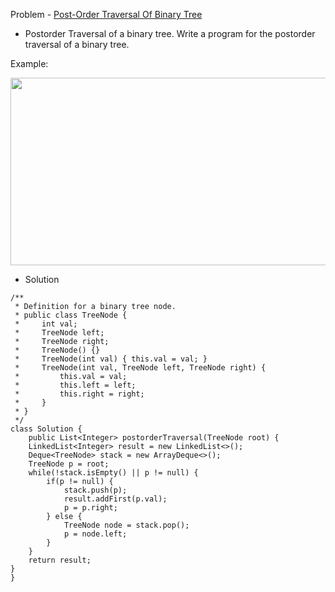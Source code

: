 Problem - [Post-Order Traversal Of Binary Tree](https://leetcode.com/problems/binary-tree-postorder-traversal/)

-  Postorder Traversal of a binary tree. Write a program for the postorder traversal of a binary tree.

Example:

<img src = "https://user-images.githubusercontent.com/101946115/212011493-70e285eb-0a5f-46b2-aab9-c986b980dac1.png" height = 300 width = 600 />

- Solution 

```
/**
 * Definition for a binary tree node.
 * public class TreeNode {
 *     int val;
 *     TreeNode left;
 *     TreeNode right;
 *     TreeNode() {}
 *     TreeNode(int val) { this.val = val; }
 *     TreeNode(int val, TreeNode left, TreeNode right) {
 *         this.val = val;
 *         this.left = left;
 *         this.right = right;
 *     }
 * }
 */
class Solution {
    public List<Integer> postorderTraversal(TreeNode root) {
    LinkedList<Integer> result = new LinkedList<>();
    Deque<TreeNode> stack = new ArrayDeque<>();
    TreeNode p = root;
    while(!stack.isEmpty() || p != null) {
        if(p != null) {
            stack.push(p);
            result.addFirst(p.val);  
            p = p.right;             
        } else {
            TreeNode node = stack.pop();
            p = node.left;           
        }
    }
    return result;
}
}
```

